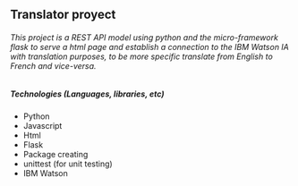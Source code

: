 ## Translator proyect

###### This project is a REST API model using python and the micro-framework flask to serve a html page and establish a connection to the IBM Watson IA with translation purposes, to be more specific translate from English to French and vice-versa.


##### Technologies (Languages, libraries, etc)

- Python
- Javascript
- Html
- Flask
- Package creating
- unittest (for unit testing)
- IBM Watson